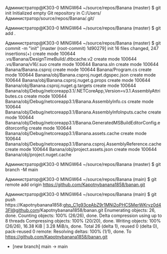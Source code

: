 
Администратор@K303-0 MINGW64 ~/source/repos/Banana (master)
$ git init
Initialized empty Git repository in C:/Users/Администратор/source/repos/Banana/.git/

Администратор@K303-0 MINGW64 ~/source/repos/Banana (master)
$ git add .

Администратор@K303-0 MINGW64 ~/source/repos/Banana (master)
$ git commit -m "init"
[master (root-commit) 1d90279] init
 16 files changed, 247 insertions(+)
 create mode 100644 .vs/Banana/DesignTimeBuild/.dtbcache.v2
 create mode 100644 .vs/Banana/v16/.suo
 create mode 100644 Banana.sln
 create mode 100644 Banana/Banana.csproj
 create mode 100644 Banana/Program.cs
 create mode 100644 Banana/obj/Banana.csproj.nuget.dgspec.json
 create mode 100644 Banana/obj/Banana.csproj.nuget.g.props
 create mode 100644 Banana/obj/Banana.csproj.nuget.g.targets
 create mode 100644 Banana/obj/Debug/netcoreapp3.1/.NETCoreApp,Version=v3.1.AssemblyAttributes.cs
 create mode 100644 Banana/obj/Debug/netcoreapp3.1/Banana.AssemblyInfo.cs
 create mode 100644 Banana/obj/Debug/netcoreapp3.1/Banana.AssemblyInfoInputs.cache
 create mode 100644 Banana/obj/Debug/netcoreapp3.1/Banana.GeneratedMSBuildEditorConfig.editorconfig
 create mode 100644 Banana/obj/Debug/netcoreapp3.1/Banana.assets.cache
 create mode 100644 Banana/obj/Debug/netcoreapp3.1/Banana.csproj.AssemblyReference.cache
 create mode 100644 Banana/obj/project.assets.json
 create mode 100644 Banana/obj/project.nuget.cache

Администратор@K303-0 MINGW64 ~/source/repos/Banana (master)
$ git branch -M main

Администратор@K303-0 MINGW64 ~/source/repos/Banana (main)
$ git remote add origin https://github.com/Kapotnybanana1858/banan.git

Администратор@K303-0 MINGW64 ~/source/repos/Banana (main)
$ git push https://Kapotnybanana1858: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@github.com/Kapotnybanana1858/banan.git
Enumerating objects: 26, done.
Counting objects: 100% (26/26), done.
Delta compression using up to 8 threads
Compressing objects: 100% (20/20), done.
Writing objects: 100% (26/26), 16.38 KiB | 3.28 MiB/s, done.
Total 26 (delta 1), reused 0 (delta 0), pack-reused 0
remote: Resolving deltas: 100% (1/1), done.
To https://github.com/Kapotnybanana1858/banan.git
 * [new branch]      main -> main
